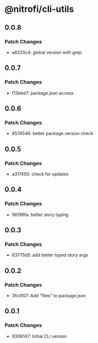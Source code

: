 # @nitrofi/cli-utils

## 0.0.8

### Patch Changes

- a8320c4: global version with grep

## 0.0.7

### Patch Changes

- f13ebd7: package.json access

## 0.0.6

### Patch Changes

- 8574546: better package version check

## 0.0.5

### Patch Changes

- a317493: check for updates

## 0.0.4

### Patch Changes

- 56196fa: better story typing

## 0.0.3

### Patch Changes

- 63775b5: add better typed story args

## 0.0.2

### Patch Changes

- 3fc0f07: Add "files" to package.json

## 0.0.1

### Patch Changes

- 9306147: Initial CLI version
